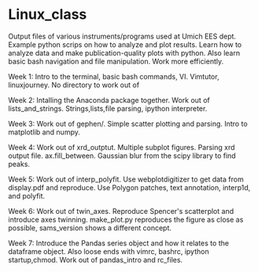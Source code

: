 # Linux_class

Output files of various instruments/programs used at Umich EES dept.
Example python scrips on how to analyze and plot results.
Learn how to analyze data and make publication-quality plots with python. Also
learn basic bash navigation and file manipulation. Work more efficiently.

Week 1: Intro to the terminal, basic bash commands, VI. Vimtutor, linuxjourney. No directory to work out of

Week 2: Intalling the Anaconda package together. Work out of lists\_and\_strings. Strings,lists,file parsing, ipython interpreter.

Week 3: Work out of gephen/. Simple scatter plotting and parsing. Intro to matplotlib and numpy.

Week 4: Work out of xrd\_outptut. Multiple subplot figures. Parsing xrd output file. ax.fill\_between. Gaussian blur from the scipy library to find peaks.

Week 5: Work out of interp\_polyfit. Use webplotdigitizer to get data from display.pdf and reproduce. Use Polygon patches, text annotation, interp1d, and polyfit.

Week 6: Work out of twin\_axes. Reproduce Spencer's scatterplot and introduce axes twinning. make\_plot.py reproduces the figure as close as possible, sams\_version shows a different concept.

Week 7: Introduce the Pandas series object and how it relates to the 
dataframe object. Also loose ends with vimrc, bashrc, ipython startup,chmod. 
Work out of pandas\_intro and rc\_files.


